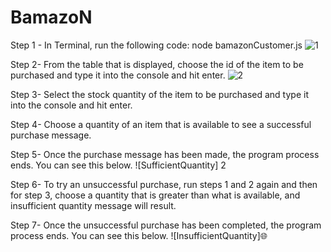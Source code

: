 # BamazoN

Step 1 - In Terminal, run the following code:
node bamazonCustomer.js
![1](https://user-images.githubusercontent.com/28379797/29854636-414d81be-8d15-11e7-9214-d7584eba960b.GIF)


Step 2- From the table that is displayed, choose the id of the item to be purchased and type it into the console and hit enter.
![2](https://user-images.githubusercontent.com/28379797/29854719-c9430aa8-8d15-11e7-9002-2d1beac969ce.GIF)


Step 3- Select the stock quantity of the item to be purchased and type it into the console and hit enter.

Step 4- Choose a quantity of an item that is available to see a successful purchase message. 

Step 5- Once the purchase message has been made, the program process ends. You can see this below.
![SufficientQuantity]  2

Step 6- To try an unsuccessful purchase, run steps 1 and 2 again and then for step 3, choose a quantity that is greater than what is available, and insufficient quantity message will result.  

Step 7- Once the unsuccessful purchase has been completed, the program process ends. You can see this below.
![InsufficientQuantity]:globe_with_meridians:





